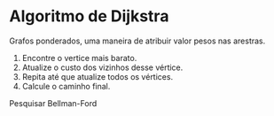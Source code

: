 # Algoritmo de Dijkstra

Grafos ponderados, uma maneira de atribuir valor pesos nas arestras.
1. Encontre o vertice mais barato. 
2. Atualize o custo dos vizinhos desse vértice. 
3. Repita até que atualize todos os vértices. 
4. Calcule o caminho final.

Pesquisar Bellman-Ford
